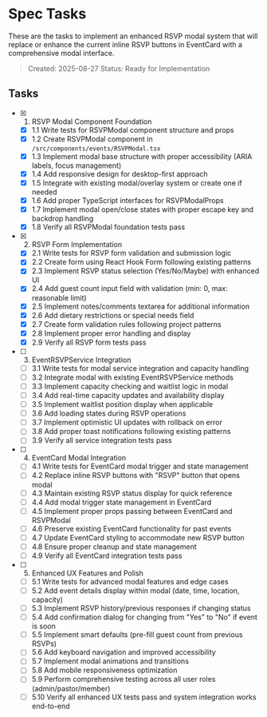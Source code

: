 # Spec Tasks

These are the tasks to implement an enhanced RSVP modal system that will replace or enhance the current inline RSVP buttons in EventCard with a comprehensive modal interface.

> Created: 2025-08-27
> Status: Ready for Implementation

## Tasks

- [x] 1. RSVP Modal Component Foundation
  - [x] 1.1 Write tests for RSVPModal component structure and props
  - [x] 1.2 Create RSVPModal component in `/src/components/events/RSVPModal.tsx`
  - [x] 1.3 Implement modal base structure with proper accessibility (ARIA labels, focus management)
  - [x] 1.4 Add responsive design for desktop-first approach
  - [x] 1.5 Integrate with existing modal/overlay system or create one if needed
  - [x] 1.6 Add proper TypeScript interfaces for RSVPModalProps
  - [x] 1.7 Implement modal open/close states with proper escape key and backdrop handling
  - [x] 1.8 Verify all RSVPModal foundation tests pass

- [x] 2. RSVP Form Implementation
  - [x] 2.1 Write tests for RSVP form validation and submission logic
  - [x] 2.2 Create form using React Hook Form following existing patterns
  - [x] 2.3 Implement RSVP status selection (Yes/No/Maybe) with enhanced UI
  - [x] 2.4 Add guest count input field with validation (min: 0, max: reasonable limit)
  - [x] 2.5 Implement notes/comments textarea for additional information
  - [x] 2.6 Add dietary restrictions or special needs field
  - [x] 2.7 Create form validation rules following project patterns
  - [x] 2.8 Implement proper error handling and display
  - [x] 2.9 Verify all RSVP form tests pass

- [ ] 3. EventRSVPService Integration
  - [ ] 3.1 Write tests for modal service integration and capacity handling
  - [ ] 3.2 Integrate modal with existing EventRSVPService methods
  - [ ] 3.3 Implement capacity checking and waitlist logic in modal
  - [ ] 3.4 Add real-time capacity updates and availability display
  - [ ] 3.5 Implement waitlist position display when applicable
  - [ ] 3.6 Add loading states during RSVP operations
  - [ ] 3.7 Implement optimistic UI updates with rollback on error
  - [ ] 3.8 Add proper toast notifications following existing patterns
  - [ ] 3.9 Verify all service integration tests pass

- [ ] 4. EventCard Modal Integration
  - [ ] 4.1 Write tests for EventCard modal trigger and state management
  - [ ] 4.2 Replace inline RSVP buttons with "RSVP" button that opens modal
  - [ ] 4.3 Maintain existing RSVP status display for quick reference
  - [ ] 4.4 Add modal trigger state management in EventCard
  - [ ] 4.5 Implement proper props passing between EventCard and RSVPModal
  - [ ] 4.6 Preserve existing EventCard functionality for past events
  - [ ] 4.7 Update EventCard styling to accommodate new RSVP button
  - [ ] 4.8 Ensure proper cleanup and state management
  - [ ] 4.9 Verify all EventCard integration tests pass

- [ ] 5. Enhanced UX Features and Polish
  - [ ] 5.1 Write tests for advanced modal features and edge cases
  - [ ] 5.2 Add event details display within modal (date, time, location, capacity)
  - [ ] 5.3 Implement RSVP history/previous responses if changing status
  - [ ] 5.4 Add confirmation dialog for changing from "Yes" to "No" if event is soon
  - [ ] 5.5 Implement smart defaults (pre-fill guest count from previous RSVPs)
  - [ ] 5.6 Add keyboard navigation and improved accessibility
  - [ ] 5.7 Implement modal animations and transitions
  - [ ] 5.8 Add mobile responsiveness optimization
  - [ ] 5.9 Perform comprehensive testing across all user roles (admin/pastor/member)
  - [ ] 5.10 Verify all enhanced UX tests pass and system integration works end-to-end